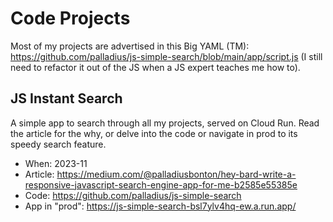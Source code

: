 # Code Projects

Most of my projects are advertised in this Big YAML (TM): https://github.com/palladius/js-simple-search/blob/main/app/script.js (I still need to refactor it out of the JS when a JS expert teaches me how to).

## JS Instant Search

A simple app to search through all my projects, served on Cloud Run. Read the article for the why, or delve into the code or navigate in prod to its speedy search feature.

* When: 2023-11
* Article: https://medium.com/@palladiusbonton/hey-bard-write-a-responsive-javascript-search-engine-app-for-me-b2585e55385e
* Code: https://github.com/palladius/js-simple-search
* App in "prod": https://js-simple-search-bsl7ylv4hq-ew.a.run.app/
